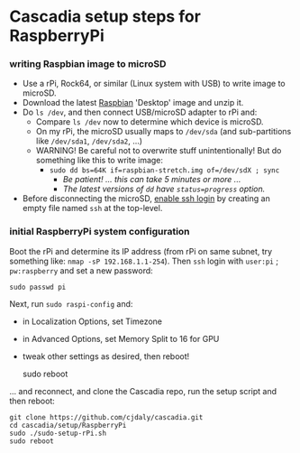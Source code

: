 # Cascadia setup steps for RaspberryPi

### writing Raspbian image to microSD

* Use a rPi, Rock64, or similar (Linux system with USB) to write image to microSD.
* Download the latest [Raspbian](https://www.raspberrypi.org/downloads/raspbian/) 'Desktop' image and unzip it.
* Do `ls /dev`, and then connect USB/microSD adapter to rPi and:
  * Compare `ls /dev` now to determine which device is microSD.
  * On my rPi, the microSD usually maps to `/dev/sda` (and sub-partitions like `/dev/sda1`, `/dev/sda2`, ...)
  * WARNING! Be careful not to overwrite stuff unintentionally! But do something like this to write image:
    * `sudo dd bs=64K if=raspbian-stretch.img of=/dev/sdX ; sync`
      * _Be patient! ... this can take 5 minutes or more ..._
      * _The latest versions of `dd` have `status=progress` option._
* Before disconnecting the microSD, [enable ssh login](https://www.raspberrypi.org/blog/a-security-update-for-raspbian-pixel/) by creating an empty file named `ssh` at the top-level.

### initial RaspberryPi system configuration

Boot the rPi and determine its IP address (from rPi on same subnet, try something like: `nmap -sP 192.168.1.1-254`).
Then `ssh` login with `user:pi` ; `pw:raspberry` and set a new password:

    sudo passwd pi

Next, run `sudo raspi-config` and:
* in Localization Options, set Timezone
* in Advanced Options, set Memory Split to 16 for GPU
* tweak other settings as desired, then reboot!

    sudo reboot

... and reconnect, and clone the Cascadia repo, run the setup script and then reboot:

    git clone https://github.com/cjdaly/cascadia.git
    cd cascadia/setup/RaspberryPi
    sudo ./sudo-setup-rPi.sh
    sudo reboot
